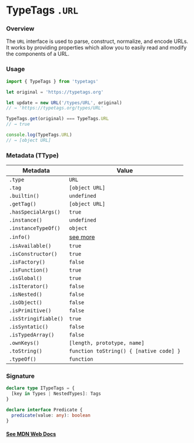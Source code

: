 # TypeTags `.URL`

### Overview

The `URL` interface is used to parse, construct, normalize, and encode URLs. It works by providing properties which allow you to easily read and modify the components of a URL.

### Usage

```js
import { TypeTags } from 'typetags'

let original = 'https://typetags.org'

let update = new URL('/types/URL', original)
// → 'https://typetags.org/types/URL'

TypeTags.get(original) === TypeTags.URL
// → true

console.log(TypeTags.URL)
// → [object URL]
```

### Metadata (TType)

| Metadata             | Value                                   |
| -------------------- | --------------------------------------- |
| `.type`              | `URL`                                   |
| `.tag`               | `[object URL]`                          |
| `.builtin()`         | `undefined`                             |
| `.getTag()`          | `[object URL]`                          |
| `.hasSpecialArgs()`  | `true`                                  |
| `.instance()`        | `undefined`                             |
| `.instanceTypeOf()`  | `object`                                |
| `.info()`            | [see more]()                            |
| `.isAvailable()`     | `true`                                  |
| `.isConstructor()`   | `true`                                  |
| `.isFactory()`       | `false`                                 |
| `.isFunction()`      | `true`                                  |
| `.isGlobal()`        | `true`                                  |
| `.isIterator()`      | `false`                                 |
| `.isNested()`        | `false`                                 |
| `.isObject()`        | `false`                                 |
| `.isPrimitive()`     | `false`                                 |
| `.isStringifiable()` | `true`                                  |
| `.isSyntatic()`      | `false`                                 |
| `.isTypedArray()`    | `false`                                 |
| `.ownKeys()`         | `[length, prototype, name]`             |
| `.toString()`        | `function toString() { [native code] }` |
| `.typeOf()`          | `function`                              |

### Signature

```ts
declare type ITypeTags = {
  [key in Types | NestedTypes]: Tags
}

declare interface Predicate {
  predicate(value: any): boolean
}
```

#### [See MDN Web Docs](https://developer.mozilla.org/en-US/docs/Web/API/URL)

